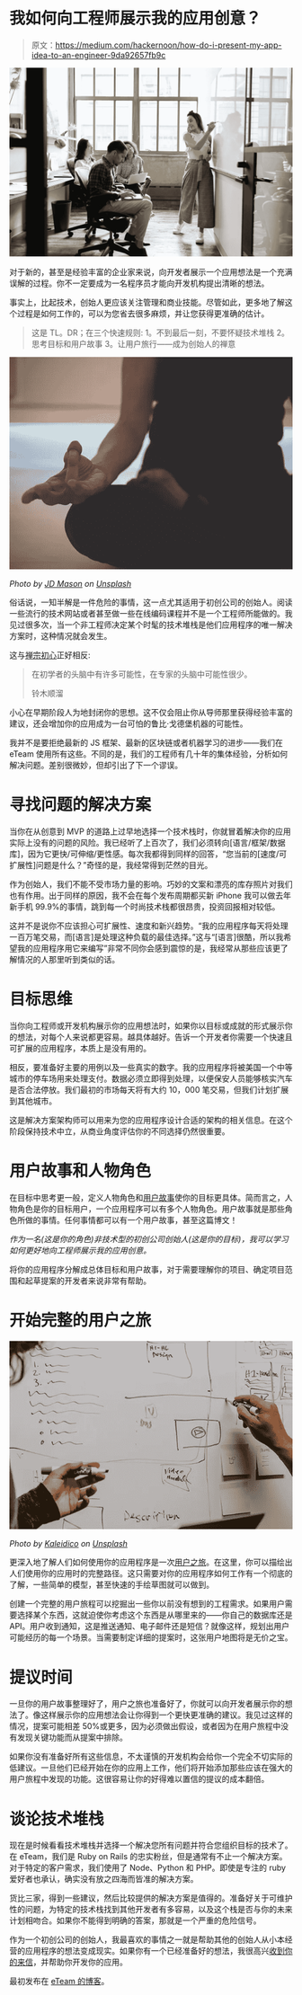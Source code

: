 # 我如何向工程师展示我的应用创意？

> 原文：<https://medium.com/hackernoon/how-do-i-present-my-app-idea-to-an-engineer-9da92657fb9c>

![](img/1a538225ddc7bb13819d3591ef528286.png)

对于新的，甚至是经验丰富的企业家来说，向开发者展示一个应用想法是一个充满误解的过程。你不一定要成为一名程序员才能向开发机构提出清晰的想法。

事实上，比起技术，创始人更应该关注管理和商业技能。尽管如此，更多地了解这个过程是如何工作的，可以为您省去很多麻烦，并让您获得更准确的估计。

> 这是 TL。DR；在三个快速规则:
> 1。不到最后一刻，不要怀疑技术堆栈
> 2。思考目标和用户故事
> 3。让用户旅行——成为创始人的禅意

![](img/e294e8b9770212094f61e42c96e88c33.png)

*Photo by* [*JD Mason*](https://unsplash.com/photos/xCPdjitY5sQ?utm_source=unsplash&utm_medium=referral&utm_content=creditCopyText) *on* [*Unsplash*](https://unsplash.com/?utm_source=unsplash&utm_medium=referral&utm_content=creditCopyText)

俗话说，一知半解是一件危险的事情，这一点尤其适用于初创公司的创始人。阅读一些流行的技术网站或者甚至做一些在线编码课程并不是一个工程师所能做的。我见过很多次，当一个非工程师决定某个时髦的技术堆栈是他们应用程序的唯一解决方案时，这种情况就会发生。

这与[禅宗初心](https://en.wikipedia.org/wiki/Shoshin)正好相反:

> 在初学者的头脑中有许多可能性，在专家的头脑中可能性很少。
> 
> 铃木顺溜

小心在早期阶段人为地封闭你的思想。这不仅会阻止你从导师那里获得经验丰富的建议，还会增加你的应用成为一台可怕的鲁比·戈德堡机器的可能性。

我并不是要拒绝最新的 JS 框架、最新的区块链或者机器学习的进步——我们在 eTeam 使用所有这些。不同的是，我们的工程师有几十年的集体经验，分析如何解决问题。差别很微妙，但却引出了下一个谬误。

# 寻找问题的解决方案

当你在从创意到 MVP 的道路上过早地选择一个技术栈时，你就冒着解决你的应用实际上没有的问题的风险。我已经听了上百次了，我们必须转向[语言/框架/数据库]，因为它更快/可伸缩/更性感。每次我都得到同样的回答，“您当前的[速度/可扩展性]问题是什么？”奇怪的是，我经常得到茫然的目光。

作为创始人，我们不能不受市场力量的影响。巧妙的文案和漂亮的库存照片对我们也有作用。出于同样的原因，我不会在每个发布周期都买新 iPhone 我可以做去年新手机 99.9%的事情，跳到每一个时尚技术栈都很昂贵，投资回报相对较低。

这并不是说你不应该担心可扩展性、速度和新兴趋势。“我的应用程序每天将处理一百万笔交易，而[语言]是处理这种负载的最佳选择。”这与“[语言]很酷，所以我希望我的应用程序用它来编写”非常不同你会感到震惊的是，我经常从那些应该更了解情况的人那里听到类似的话。

# 目标思维

当你向工程师或开发机构展示你的应用想法时，如果你以目标或成就的形式展示你的想法，对每个人来说都更容易。越具体越好。告诉一个开发者你需要一个快速且可扩展的应用程序，本质上是没有用的。

相反，要准备好主要的用例以及一些真实的数字。我的应用程序将被美国一个中等城市的停车场用来处理支付。数据必须立即得到处理，以便保安人员能够核实汽车是否合法停放。我们最初的市场每天将有大约 10，000 笔交易，但我们计划扩展到其他城市。

这是解决方案架构师可以用来为您的应用程序设计合适的架构的相关信息。在这个阶段保持技术中立，从商业角度评估你的不同选择仍然很重要。

# 用户故事和人物角色

在目标中思考更一般，定义人物角色和[用户故事](https://en.wikipedia.org/wiki/User_story)使你的目标更具体。简而言之，人物角色是你的目标用户，一个应用程序可以有多个人物角色。用户故事就是那些角色所做的事情。任何事情都可以有一个用户故事，甚至这篇博文！

*作为一名(这是你的角色)非技术型的初创公司创始人(这是你的目标)，我可以学习如何更好地向工程师展示我的应用创意。*

将你的应用程序分解成总体目标和用户故事，对于需要理解你的项目、确定项目范围和起草提案的开发者来说非常有帮助。

# 开始完整的用户之旅

![](img/3d3e9c53b3cb658f6b6990c22041550a.png)

*Photo by* [*Kaleidico*](https://unsplash.com/photos/26MJGnCM0Wc?utm_source=unsplash&utm_medium=referral&utm_content=creditCopyText) *on* [*Unsplash*](https://unsplash.com/?utm_source=unsplash&utm_medium=referral&utm_content=creditCopyText)

更深入地了解人们如何使用你的应用程序是一次[用户之旅](https://en.wikipedia.org/wiki/User_journey)。在这里，你可以描绘出人们使用你的应用时的完整路径。这只需要对你的应用程序如何工作有一个彻底的了解，一些简单的模型，甚至快速的手绘草图就可以做到。

创建一个完整的用户旅程可以挖掘出一些你以前没有想到的工程需求。如果用户需要选择某个东西，这就迫使你考虑这个东西是从哪里来的——你自己的数据库还是 API。用户收到通知，这是推送通知、电子邮件还是短信？就像这样，规划出用户可能经历的每一个场景。当需要制定详细的提案时，这张用户地图将是无价之宝。

# 提议时间

一旦你的用户故事整理好了，用户之旅也准备好了，你就可以向开发者展示你的想法了。像这样展示你的应用想法会让你得到一个更快更准确的建议。我见过这样的情况，提案可能相差 50%或更多，因为必须做出假设，或者因为在用户旅程中没有发现关键功能而从提案中排除。

如果你没有准备好所有这些信息，不太谨慎的开发机构会给你一个完全不切实际的低建议。一旦他们已经开始在你的应用上工作，他们将开始添加那些应该在强大的用户旅程中发现的功能。这很容易让你的好得难以置信的提议的成本翻倍。

# 谈论技术堆栈

现在是时候看看技术堆栈并选择一个解决您所有问题并符合您组织目标的技术了。在 eTeam，我们是 Ruby on Rails 的忠实粉丝，但是通常有不止一个解决方案。对于特定的客户需求，我们使用了 Node、Python 和 PHP。即使是专注的 ruby 爱好者也承认，确实没有放之四海而皆准的解决方案。

货比三家，得到一些建议，然后比较提供的解决方案是值得的。准备好关于可维护性的问题，为特定的技术栈找到其他开发者有多容易，以及这个栈是否与你的未来计划相吻合。如果你不能得到明确的答案，那就是一个严重的危险信号。

作为一个初创公司的创始人，我最喜欢的事情之一就是帮助其他的创始人从小本经营的应用程序的想法变成现实。如果你有一个已经准备好的想法，我很高兴[收到你的来信](https://eteam.io/hireus)，并帮助你开发你的应用。

最初发布在 [eTeam 的博客](https://eteam.io/blog/present-app-idea-to-engineer/)。